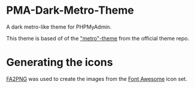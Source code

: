 # PMA-Dark-Metro-Theme
A dark metro-like theme for PHPMyAdmin.

This theme is based of of the ["metro"-theme](https://github.com/phpmyadmin/themes/tree/master/metro) from the official theme repo.

# Generating the icons
[FA2PNG](http://fa2png.io/) was used to create the images from the [Font Awesome](http://fontawesome.io/) icon set.